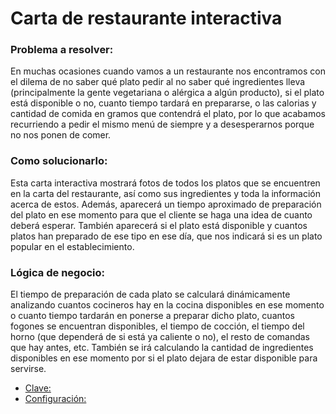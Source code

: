 # Carta de restaurante interactiva

### Problema a resolver:
  En muchas ocasiones cuando vamos a un restaurante nos encontramos con el dilema de no saber qué plato pedir al no saber qué ingredientes lleva (principalmente la gente vegetariana o alérgica a algún producto), si el plato está disponible o no, cuanto tiempo tardará en prepararse, o las calorias y cantidad de comida en gramos que contendrá el plato, por lo que acabamos recurriendo a pedir el mismo menú de siempre y a desesperarnos porque no nos ponen de comer.



### Como solucionarlo:
  Esta carta interactiva mostrará fotos de todos los platos que se encuentren en la carta del restaurante, así como sus ingredientes y toda la información acerca de estos. Además, aparecerá un tiempo aproximado de preparación del plato en ese momento para que el cliente se haga una idea de cuanto deberá esperar. También aparecerá si el plato está disponible y cuantos platos han preparado de ese tipo en ese día, que nos indicará si es un plato popular en el establecimiento.

### Lógica de negocio:
  El tiempo de preparación de cada plato se calculará dinámicamente analizando cuantos cocineros hay en la cocina disponibles en ese momento o cuanto tiempo tardarán en ponerse a preparar dicho plato, cuantos fogones se encuentran disponibles, el tiempo de cocción, el tiempo del horno (que dependerá de si está ya caliente o no), el resto de comandas que hay antes, etc. También se irá calculando la cantidad de ingredientes disponibles en ese momento por si el plato dejara de 
estar disponible para servirse.
  
  
* [Clave: ](Configuracion/clavepublica.png)
* [Configuración: ](Configuracion/config.png)
